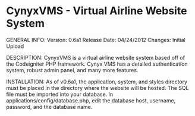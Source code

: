 CynyxVMS - Virtual Airline Website System
========

GENERAL INFO:
Version: 0.6a1
Release Date: 04/24/2012
Changes: Initial Upload

DESCRIPTION:
CynyxVMS is a virtual airline website system based off of the Codeigniter PHP framework.  Cynyx VMS has a detailed authentication system, robust admin panel, and many more features.

INSTALLATION:
As of v0.6a1, the application, system, and styles directory must be placed in the directory where the website will be hosted.  The SQL file must be imported into your database.  In applications/config/database.php, edit the database host, username, password, and the database name.